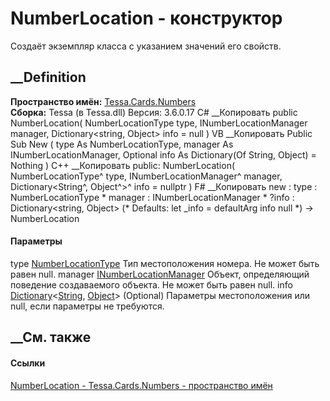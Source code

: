 # NumberLocation - конструктор
Создаёт экземпляр класса с указанием значений его свойств.
## __Definition
 **Пространство имён:** [Tessa.Cards.Numbers](N_Tessa_Cards_Numbers.htm)  
 **Сборка:** Tessa (в Tessa.dll) Версия: 3.6.0.17
C# __Копировать
     public NumberLocation(
    	NumberLocationType type,
    	INumberLocationManager manager,
    	Dictionary<string, Object> info = null
    )
VB __Копировать
     Public Sub New ( 
    	type As NumberLocationType,
    	manager As INumberLocationManager,
    	Optional info As Dictionary(Of String, Object) = Nothing
    )
C++ __Копировать
     public:
    NumberLocation(
    	NumberLocationType^ type, 
    	INumberLocationManager^ manager, 
    	Dictionary<String^, Object^>^ info = nullptr
    )
F# __Копировать
     new : 
            type : NumberLocationType * 
            manager : INumberLocationManager * 
            ?info : Dictionary<string, Object> 
    (* Defaults:
            let _info = defaultArg info null
    *)
    -> NumberLocation
#### Параметры
type [NumberLocationType](T_Tessa_Cards_Numbers_NumberLocationType.htm)
     Тип местоположения номера. Не может быть равен null. 
manager
[INumberLocationManager](T_Tessa_Cards_Numbers_INumberLocationManager.htm)
     Объект, определяющий поведение создаваемого объекта. Не может быть равен null. 
info
[Dictionary](https://learn.microsoft.com/dotnet/api/system.collections.generic.dictionary-2)<[String](https://learn.microsoft.com/dotnet/api/system.string),
[Object](https://learn.microsoft.com/dotnet/api/system.object)> (Optional)
     Параметры местоположения или null, если параметры не требуются. 
## __См. также
#### Ссылки
[NumberLocation - ](T_Tessa_Cards_Numbers_NumberLocation.htm)
[Tessa.Cards.Numbers - пространство имён](N_Tessa_Cards_Numbers.htm)
